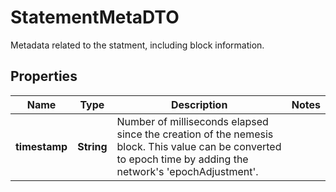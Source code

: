 

# StatementMetaDTO

Metadata related to the statment, including block information.

## Properties

| Name | Type | Description | Notes |
|------------ | ------------- | ------------- | -------------|
|**timestamp** | **String** | Number of milliseconds elapsed since the creation of the nemesis block. This value can be converted to epoch time by adding the network&#39;s &#39;epochAdjustment&#39;. |  |



